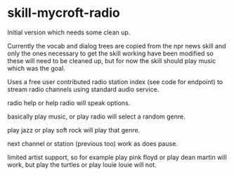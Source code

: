 # skill-mycroft-radio

Initial version which needs some clean up. 

Currently the vocab and dialog trees are copied from the npr news skill
and only the ones necessary to get the skill working have been modified
so these will need to be cleaned up, but for now the skill should play
music which was the goal. 

Uses a free user contributed radio station index (see code for endpoint)
to stream radio channels using standard audio service.

radio help or help radio will speak options.

basically play music, or play radio will select a random genre.

play jazz or play soft rock will play that genre.

next channel or station (previous too) work as does pause.

limited artist support, so for example play pink floyd or
play dean martin will work, but play the turtles or play
louie louie will not.


